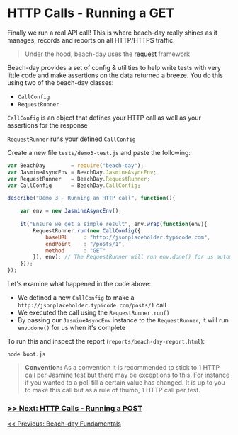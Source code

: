 # HTTP Calls - Running a GET

Finally we run a real API call! This is where beach-day really shines as it manages, records and reports on all HTTP/HTTPS traffic.  

> Under the hood, beach-day uses the [request](https://github.com/request/request) framework

Beach-day provides a set of config & utilities to help write tests with very little code and make assertions on the data returned a breeze. You do this using two of the beach-day classes:
- `CallConfig`
- `RequestRunner`

`CallConfig` is an object that defines your HTTP call as well as your assertions for the response

`RequestRunner` runs your defined `CallConfig`

Create a new file `tests/demo3-test.js` and paste the following:

```javascript
var BeachDay        = require("beach-day");
var JasmineAsyncEnv = BeachDay.JasmineAsyncEnv;
var RequestRunner   = BeachDay.RequestRunner;
var CallConfig      = BeachDay.CallConfig;

describe("Demo 3 - Running an HTTP call", function(){

    var env = new JasmineAsyncEnv();
    
    it("Ensure we get a simple result", env.wrap(function(env){
        RequestRunner.run(new CallConfig({
            baseURL     : "http://jsonplaceholder.typicode.com",
            endPoint    : "/posts/1",
            method      : "GET"
        }), env); // The RequestRunner will run env.done() for us automatically
    }));
});
```

Let's examine what happened in the code above:

 - We defined a new `CallConfig` to make a `http://jsonplaceholder.typicode.com/posts/1` call
 - We executed the call using the `RequestRunner.run()`
 - By passing our `JasmineAsyncEnv` instance to the `RequestRunner`, it will run `env.done()` for us when it's complete


To run this and inspect the report (`reports/beach-day-report.html`):

```
node boot.js
```


> **Convention:**
> As a convention it is recommended to stick to 1 HTTP call per Jasmine test but there may be exceptions to this. For instance if you wanted to a poll till a certain value has changed.
> It is up to you to make this call but as a rule of thumb, 1 HTTP call per test. 

### [>> Next: HTTP Calls - Running a POST](step4.md)

[<< Previous: Beach-day Fundamentals](step2.md)